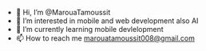 - 👋 Hi, I’m @MarouaTamoussit
- 👀 I’m interested in mobile and web development also AI 
- 🌱 I’m currently learning mobile devlelopment
- 📫 How to reach me marouatamoussit008@gmail.com

<!---
MarouaTamoussit/MarouaTamoussit is a ✨ special ✨ repository because its `README.md` (this file) appears on your GitHub profile.
You can click the Preview link to take a look at your changes.
--->
